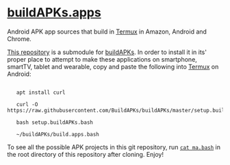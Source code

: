 # [buildAPKs.apps](https://github.com/BuildAPKs/buildAPKs.apps)
Android APK app sources that build in [Termux](https://github.com/termux) in Amazon, Android and Chrome.

[This repository](https://github.com/BuildAPKs/buildAPKs.apps) is a submodule for [buildAPKs](https://github.com/BuildAPKs/buildAPKs).  In order to install it in its' proper place to attempt to make these applications on smartphone, smartTV, tablet and wearable, copy and paste the following into [Termux](https://github.com/termux) on Android:

```

   apt install curl

   curl -O https://raw.githubusercontent.com/BuildAPKs/buildAPKs/master/setup.buildAPKs.bash

   bash setup.buildAPKs.bash

   ~/buildAPKs/build.apps.bash

```
To see all the possible APK projects in this git repository, run [` cat ma.bash `](https://raw.githubusercontent.com/BuildAPKs/buildAPKs.apps/master/ma.bash) in the root directory of this repository after cloning.   Enjoy!
<!-- BuildAPKs/buildAPKs.apps README.md EOF -->
